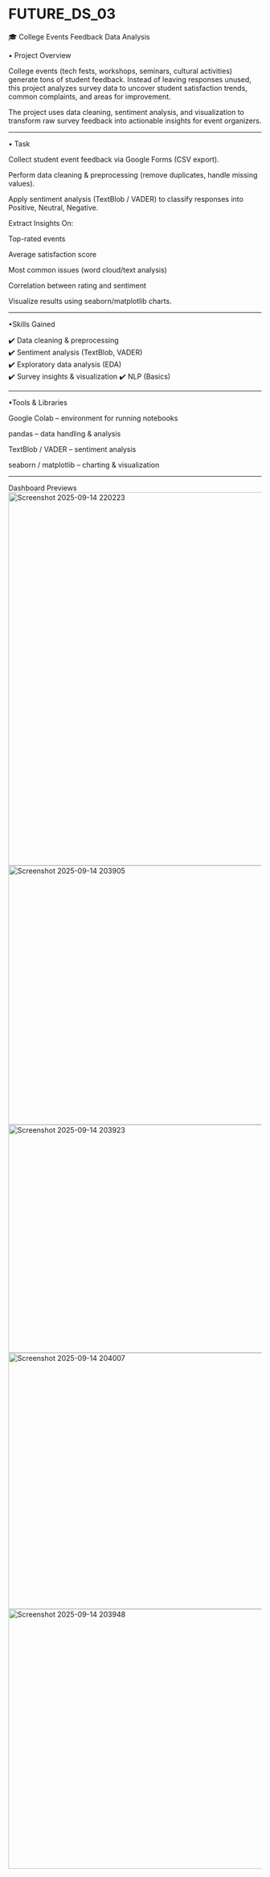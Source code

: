 # FUTURE_DS_03
🎓 College Events Feedback Data Analysis 

• Project Overview

College events (tech fests, workshops, seminars, cultural activities) generate tons of student feedback. Instead of leaving responses unused, this project analyzes survey data to uncover student satisfaction trends, common complaints, and areas for improvement.

The project uses data cleaning, sentiment analysis, and visualization to transform raw survey feedback into actionable insights for event organizers.

__________________________________________

• Task

Collect student event feedback via Google Forms (CSV export).

Perform data cleaning & preprocessing (remove duplicates, handle missing values).

Apply sentiment analysis (TextBlob / VADER) to classify responses into Positive, Neutral, Negative.

Extract Insights On:

Top-rated events

Average satisfaction score

Most common issues (word cloud/text analysis)

Correlation between rating and sentiment

Visualize results using seaborn/matplotlib charts.

__________________________________________

•Skills Gained

✔️ Data cleaning & preprocessing             
✔️ Sentiment analysis (TextBlob, VADER)      
✔️ Exploratory data analysis (EDA)        
✔️ Survey insights & visualization 
✔️ NLP (Basics) 

__________________________________________

•Tools & Libraries

Google Colab – environment for running notebooks

pandas – data handling & analysis

TextBlob / VADER – sentiment analysis

seaborn / matplotlib – charting & visualization

__________________________________________

Dashboard Previews
<img width="1323" height="743" alt="Screenshot 2025-09-14 220223" src="https://github.com/user-attachments/assets/5d7d7edc-1385-42d7-863d-d2570c607022" />
<img width="855" height="516" alt="Screenshot 2025-09-14 203905" src="https://github.com/user-attachments/assets/137d9ca2-90cf-48a4-b2c3-4675387e3825" />
<img width="668" height="454" alt="Screenshot 2025-09-14 203923" src="https://github.com/user-attachments/assets/3dea5d4c-4836-41df-b6ba-c61dd33d36d6" />
<img width="844" height="510" alt="Screenshot 2025-09-14 204007" src="https://github.com/user-attachments/assets/39389c42-076e-4812-9fd1-d6d74b02dc73" />
<img width="975" height="517" alt="Screenshot 2025-09-14 203948" src="https://github.com/user-attachments/assets/7d571795-20aa-4b4a-b190-ac1b0cd6f641" />
